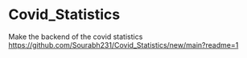 # Covid_Statistics
Make the backend of the covid statistics
https://github.com/Sourabh231/Covid_Statistics/new/main?readme=1

